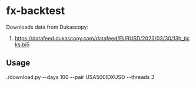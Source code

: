 # fx-backtest

Downloads data from Dukascopy:
1. https://datafeed.dukascopy.com/datafeed/EURUSD/2023/03/30/13h_ticks.bi5

## Usage

./download.py --days 100 --pair USA500IDXUSD --threads 3
